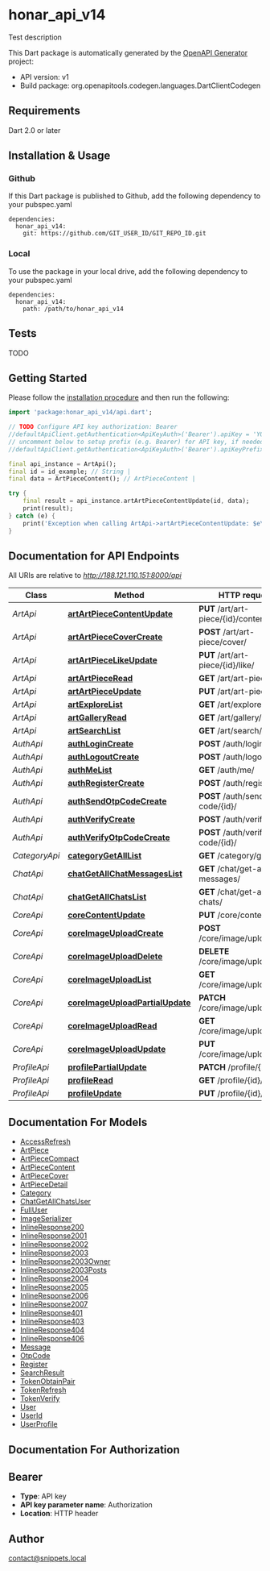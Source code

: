 # honar_api_v14
Test description

This Dart package is automatically generated by the [OpenAPI Generator](https://openapi-generator.tech) project:

- API version: v1
- Build package: org.openapitools.codegen.languages.DartClientCodegen

## Requirements

Dart 2.0 or later

## Installation & Usage

### Github
If this Dart package is published to Github, add the following dependency to your pubspec.yaml
```
dependencies:
  honar_api_v14:
    git: https://github.com/GIT_USER_ID/GIT_REPO_ID.git
```

### Local
To use the package in your local drive, add the following dependency to your pubspec.yaml
```
dependencies:
  honar_api_v14:
    path: /path/to/honar_api_v14
```

## Tests

TODO

## Getting Started

Please follow the [installation procedure](#installation--usage) and then run the following:

```dart
import 'package:honar_api_v14/api.dart';

// TODO Configure API key authorization: Bearer
//defaultApiClient.getAuthentication<ApiKeyAuth>('Bearer').apiKey = 'YOUR_API_KEY';
// uncomment below to setup prefix (e.g. Bearer) for API key, if needed
//defaultApiClient.getAuthentication<ApiKeyAuth>('Bearer').apiKeyPrefix = 'Bearer';

final api_instance = ArtApi();
final id = id_example; // String | 
final data = ArtPieceContent(); // ArtPieceContent | 

try {
    final result = api_instance.artArtPieceContentUpdate(id, data);
    print(result);
} catch (e) {
    print('Exception when calling ArtApi->artArtPieceContentUpdate: $e\n');
}

```

## Documentation for API Endpoints

All URIs are relative to *http://188.121.110.151:8000/api*

Class | Method | HTTP request | Description
------------ | ------------- | ------------- | -------------
*ArtApi* | [**artArtPieceContentUpdate**](doc//ArtApi.md#artartpiececontentupdate) | **PUT** /art/art-piece/{id}/content/ | 
*ArtApi* | [**artArtPieceCoverCreate**](doc//ArtApi.md#artartpiececovercreate) | **POST** /art/art-piece/cover/ | 
*ArtApi* | [**artArtPieceLikeUpdate**](doc//ArtApi.md#artartpiecelikeupdate) | **PUT** /art/art-piece/{id}/like/ | 
*ArtApi* | [**artArtPieceRead**](doc//ArtApi.md#artartpieceread) | **GET** /art/art-piece/{id}/ | 
*ArtApi* | [**artArtPieceUpdate**](doc//ArtApi.md#artartpieceupdate) | **PUT** /art/art-piece/{id}/ | 
*ArtApi* | [**artExploreList**](doc//ArtApi.md#artexplorelist) | **GET** /art/explore/ | 
*ArtApi* | [**artGalleryRead**](doc//ArtApi.md#artgalleryread) | **GET** /art/gallery/{id}/ | 
*ArtApi* | [**artSearchList**](doc//ArtApi.md#artsearchlist) | **GET** /art/search/ | 
*AuthApi* | [**authLoginCreate**](doc//AuthApi.md#authlogincreate) | **POST** /auth/login/ | 
*AuthApi* | [**authLogoutCreate**](doc//AuthApi.md#authlogoutcreate) | **POST** /auth/logout/ | 
*AuthApi* | [**authMeList**](doc//AuthApi.md#authmelist) | **GET** /auth/me/ | 
*AuthApi* | [**authRegisterCreate**](doc//AuthApi.md#authregistercreate) | **POST** /auth/register/ | 
*AuthApi* | [**authSendOtpCodeCreate**](doc//AuthApi.md#authsendotpcodecreate) | **POST** /auth/send-otp-code/{id}/ | 
*AuthApi* | [**authVerifyCreate**](doc//AuthApi.md#authverifycreate) | **POST** /auth/verify/ | 
*AuthApi* | [**authVerifyOtpCodeCreate**](doc//AuthApi.md#authverifyotpcodecreate) | **POST** /auth/verify-otp-code/{id}/ | 
*CategoryApi* | [**categoryGetAllList**](doc//CategoryApi.md#categorygetalllist) | **GET** /category/get-all/ | 
*ChatApi* | [**chatGetAllChatMessagesList**](doc//ChatApi.md#chatgetallchatmessageslist) | **GET** /chat/get-all-chat-messages/ | 
*ChatApi* | [**chatGetAllChatsList**](doc//ChatApi.md#chatgetallchatslist) | **GET** /chat/get-all-chats/ | 
*CoreApi* | [**coreContentUpdate**](doc//CoreApi.md#corecontentupdate) | **PUT** /core/content/ | 
*CoreApi* | [**coreImageUploadCreate**](doc//CoreApi.md#coreimageuploadcreate) | **POST** /core/image/upload/ | 
*CoreApi* | [**coreImageUploadDelete**](doc//CoreApi.md#coreimageuploaddelete) | **DELETE** /core/image/upload/{id}/ | 
*CoreApi* | [**coreImageUploadList**](doc//CoreApi.md#coreimageuploadlist) | **GET** /core/image/upload/ | 
*CoreApi* | [**coreImageUploadPartialUpdate**](doc//CoreApi.md#coreimageuploadpartialupdate) | **PATCH** /core/image/upload/{id}/ | 
*CoreApi* | [**coreImageUploadRead**](doc//CoreApi.md#coreimageuploadread) | **GET** /core/image/upload/{id}/ | 
*CoreApi* | [**coreImageUploadUpdate**](doc//CoreApi.md#coreimageuploadupdate) | **PUT** /core/image/upload/{id}/ | 
*ProfileApi* | [**profilePartialUpdate**](doc//ProfileApi.md#profilepartialupdate) | **PATCH** /profile/{id}/ | 
*ProfileApi* | [**profileRead**](doc//ProfileApi.md#profileread) | **GET** /profile/{id}/ | 
*ProfileApi* | [**profileUpdate**](doc//ProfileApi.md#profileupdate) | **PUT** /profile/{id}/ | 


## Documentation For Models

 - [AccessRefresh](doc//AccessRefresh.md)
 - [ArtPiece](doc//ArtPiece.md)
 - [ArtPieceCompact](doc//ArtPieceCompact.md)
 - [ArtPieceContent](doc//ArtPieceContent.md)
 - [ArtPieceCover](doc//ArtPieceCover.md)
 - [ArtPieceDetail](doc//ArtPieceDetail.md)
 - [Category](doc//Category.md)
 - [ChatGetAllChatsUser](doc//ChatGetAllChatsUser.md)
 - [FullUser](doc//FullUser.md)
 - [ImageSerializer](doc//ImageSerializer.md)
 - [InlineResponse200](doc//InlineResponse200.md)
 - [InlineResponse2001](doc//InlineResponse2001.md)
 - [InlineResponse2002](doc//InlineResponse2002.md)
 - [InlineResponse2003](doc//InlineResponse2003.md)
 - [InlineResponse2003Owner](doc//InlineResponse2003Owner.md)
 - [InlineResponse2003Posts](doc//InlineResponse2003Posts.md)
 - [InlineResponse2004](doc//InlineResponse2004.md)
 - [InlineResponse2005](doc//InlineResponse2005.md)
 - [InlineResponse2006](doc//InlineResponse2006.md)
 - [InlineResponse2007](doc//InlineResponse2007.md)
 - [InlineResponse401](doc//InlineResponse401.md)
 - [InlineResponse403](doc//InlineResponse403.md)
 - [InlineResponse404](doc//InlineResponse404.md)
 - [InlineResponse406](doc//InlineResponse406.md)
 - [Message](doc//Message.md)
 - [OtpCode](doc//OtpCode.md)
 - [Register](doc//Register.md)
 - [SearchResult](doc//SearchResult.md)
 - [TokenObtainPair](doc//TokenObtainPair.md)
 - [TokenRefresh](doc//TokenRefresh.md)
 - [TokenVerify](doc//TokenVerify.md)
 - [User](doc//User.md)
 - [UserId](doc//UserId.md)
 - [UserProfile](doc//UserProfile.md)


## Documentation For Authorization


## Bearer

- **Type**: API key
- **API key parameter name**: Authorization
- **Location**: HTTP header


## Author

contact@snippets.local

